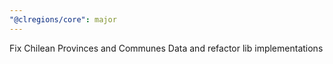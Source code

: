 ```yaml
---
"@clregions/core": major
---
```


Fix Chilean Provinces and Communes Data and refactor lib implementations
